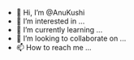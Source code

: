 - 👋 Hi, I’m @AnuKushi
- 👀 I’m interested in ...
- 🌱 I’m currently learning ...
- 💞️ I’m looking to collaborate on ...
- 📫 How to reach me ...

<!---
AnuKushi/AnuKushi is a ✨ special ✨ repository because its `README.md` (this file) appears on your GitHub profile.
You can click the Preview link to take a look at your changes.
--->
